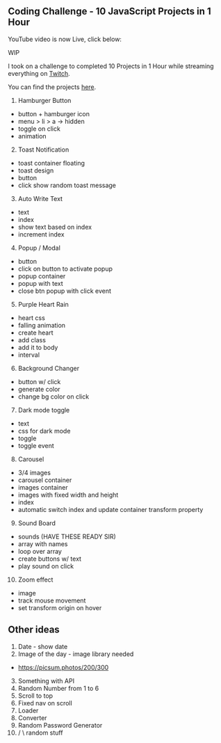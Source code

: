 ## Coding Challenge - 10 JavaScript Projects in 1 Hour

YouTube video is now Live, click below:

WIP

I took on a challenge to completed 10 Projects in 1 Hour while streaming everything on [Twitch](https://twitch.tv/florinpop17).

You can find the projects [here](https://10projects1hour.netlify.app/).

1. Hamburger Button

-   button + hamburger icon
-   menu > li > a -> hidden
-   toggle on click
-   animation

2. Toast Notification

-   toast container floating
-   toast design
-   button
-   click show random toast message

3. Auto Write Text

-   text
-   index
-   show text based on index
-   increment index

4. Popup / Modal

-   button
-   click on button to activate popup
-   popup container
-   popup with text
-   close btn popup with click event

5. Purple Heart Rain

-   heart css
-   falling animation
-   create heart
-   add class
-   add it to body
-   interval

6. Background Changer

-   button w/ click
-   generate color
-   change bg color on click

7. Dark mode toggle

-   text
-   css for dark mode
-   toggle
-   toggle event

8. Carousel

-   3/4 images
-   carousel container
-   images container
-   images with fixed width and height
-   index
-   automatic switch index and update container transform property

9. Sound Board

-   sounds (HAVE THESE READY SIR)
-   array with names
-   loop over array
-   create buttons w/ text
-   play sound on click

10. Zoom effect

-   image
-   track mouse movement
-   set transform origin on hover

## Other ideas

1. Date - show date
2. Image of the day - image library needed

-   https://picsum.photos/200/300

3. Something with API
4. Random Number from 1 to 6
5. Scroll to top
6. Fixed nav on scroll
7. Loader
8. Converter
9. Random Password Generator
10. / \ random stuff
